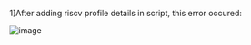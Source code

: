 1]After adding riscv profile details in script, this error occured:

![image](https://user-images.githubusercontent.com/81508805/169843597-0649ca3b-c689-412c-a851-34fb4ffa6683.png)
